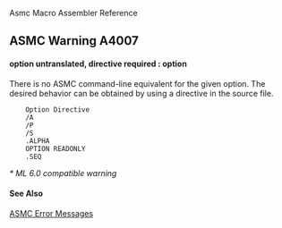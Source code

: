Asmc Macro Assembler Reference

## ASMC Warning A4007

#### option untranslated, directive required : option

There is no ASMC command-line equivalent for the given option. The desired behavior can be obtained by using a directive in the source file.

	    Option Directive
	    /A
	    /P
	    /S
	    .ALPHA
	    OPTION READONLY
	    .SEQ

_* ML 6.0 compatible warning_

#### See Also

[ASMC Error Messages](readme.md)